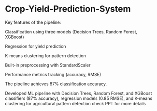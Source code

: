 # Crop-Yield-Prediction-System
Key features of the pipeline:

Classification using three models (Decision Trees, Random Forest, XGBoost)

Regression for yield prediction

K-means clustering for pattern detection

Built-in preprocessing with StandardScaler

Performance metrics tracking (accuracy, RMSE)

The pipeline achieves 87% classification accuracy.

Developed ML pipeline with Decision Trees, Random Forest, and XGBoost classifiers (87% accuracy), regression models (0.85 RMSE), and K-means clustering for agricultural pattern detection
check PPT for more details
